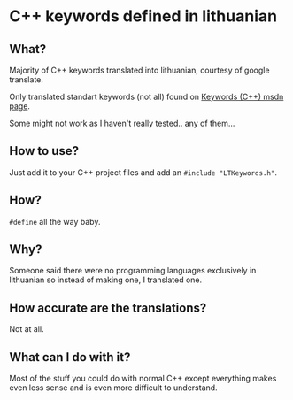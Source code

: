 # C++ keywords defined in lithuanian

## What?

Majority of C++ keywords translated into lithuanian, courtesy of google translate.

Only translated standart keywords (not all) found on [Keywords (C++) msdn page](https://msdn.microsoft.com/en-us/library/2e6a4at9.aspx).

Some might not work as I haven't really tested.. any of them...

## How to use?

Just add it to your C++ project files and add an `#include "LTKeywords.h"`.

## How?

`#define` all the way baby.

## Why?

Someone said there were no programming languages exclusively in lithuanian so instead of making one, I translated one.

## How accurate are the translations?

Not at all.

## What can I do with it?

Most of the stuff you could do with normal C++ except everything makes even less sense and is even more difficult to understand.
